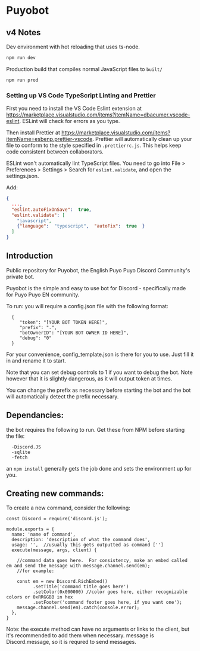 # Puyobot

## v4 Notes
Dev environment with hot reloading that uses ts-node.
```bash
npm run dev
```

Production build that compiles normal JavaScript files to `built/`
```bash
npm run prod
```

### Setting up VS Code TypeScript Linting and Prettier
First you need to install the VS Code Eslint extension at https://marketplace.visualstudio.com/items?itemName=dbaeumer.vscode-eslint. ESLint will check for errors as you type.

Then install Prettier at https://marketplace.visualstudio.com/items?itemName=esbenp.prettier-vscode. Prettier will automatically clean up your file to conform to the style specified in `.prettierrc.js`. This helps keep code consistent between collaborators.

ESLint won't automatically lint TypeScript files. You need to go into File > Preferences > Settings > Search for `eslint.validate`, and open the settings.json.

Add:

```json
{
  ...,
  "eslint.autoFixOnSave":  true,
  "eslint.validate": [
    "javascript",
    {"language":  "typescript",  "autoFix":  true  }
  ]
}
```

## Introduction

Public repository for Puyobot, the English Puyo Puyo Discord Community's private bot.

Puyobot is the simple and easy to use bot for Discord - specifically made for Puyo Puyo EN community.

To run: you will require a config.json file with the following format:
```
  {
     "token": "[YOUR BOT TOKEN HERE]",
     "prefix": ".",
     "botOwnerID": "[YOUR BOT OWNER ID HERE]",
     "debug": "0"
  }
```

For your convenience, config_template.json is there for you to use.  Just fill it in and rename it to start.

Note that you can set debug controls to 1 if you want to debug the bot.  Note however that it is slightly dangerous, as it will output token at times.

You can change the prefix as necessary before starting the bot and the bot will automatically detect the prefix necessary.

## Dependancies:

the bot requires the following to run.  Get these from NPM before starting the file:

      -Discord.JS
      -sqlite
      -fetch

an `npm install` generally gets the job done and sets the environment up for you.

## Creating new commands:

To create a new command, consider the following:

```
const Discord = require('discord.js');

module.exports = {
  name: 'name of command',
  description: 'description of what the command does',
  usage: '',  //usually this gets outputted as command ['']
  execute(message, args, client) {

    //command data goes here.  For consistency, make an embed called em and send the message with message.channel.send(em);
    //for example:

    const em = new Discord.RichEmbed()
          .setTitle('command title goes here')
          .setColor(0x000000) //color goes here, either recognizable colors or 0xRRGGBB in hex
          .setFooter('command footer goes here, if you want one');
    message.channel.semd(em).catch(console.error);
  },
}
```

Note: the execute method can have no arguments or links to the client, but it's recommended to add them when necessary.  message is Discord.message, so it is requred to send messages.
